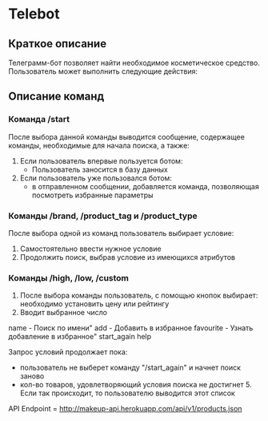 # Telebot

## Краткое описание
Телеграмм-бот позволяет найти необходимое косметическое средство.
Пользователь может выполнить следующие действия:

## Описание команд

### Команда /start

   После выбора данной команды выводится сообщение, содержащее команды, необходимые для начала поиска, а также:
1. Если пользователь впервые пользуется ботом:
   - Пользователь заносится в базу данных
2. Если пользователь уже пользовался ботом:
   - в отправленном сообщении, добавляется команда, позволяющая посмотреть избранные параметры

### Команды /brand, /product_tag и /product_type

   После выбора одной из команд пользователь выбирает условие:
1. Самостоятельно ввести нужное условие
2. Продолжить поиск, выбрав условие из имеющихся атрибутов
   
### Команды /high, /low, /сustom

1. После выбора команды пользователь, с помощью кнопок выбирает: необходимо установить цену или рейтингу
2. Вводит выбранное число


name - Поиск по имени" 
add - Добавить в избранное
favourite - Узнать добавление в избранное"
start_again
help

Запрос условий продолжает пока:
 - пользователь не выберет команду "/start_again" и начнет поиск заново
 - кол-во товаров, удовлетворяющий условия поиска не достигнет 5. Если так происходит, то пользователю выводится этот список

API Endpoint = http://makeup-api.herokuapp.com/api/v1/products.json